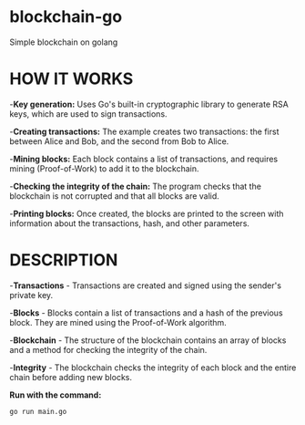 # blockchain-go
Simple blockchain on golang

# HOW IT WORKS

-**Key generation:** Uses Go's built-in cryptographic library to generate RSA keys, which are used to sign transactions.

-**Creating transactions:** The example creates two transactions: the first between Alice and Bob, and the second from Bob to Alice.

-**Mining blocks:** Each block contains a list of transactions, and requires mining (Proof-of-Work) to add it to the blockchain.

-**Checking the integrity of the chain:** The program checks that the blockchain is not corrupted and that all blocks are valid.

-**Printing blocks:** Once created, the blocks are printed to the screen with information about the transactions, hash, and other parameters.


# DESCRIPTION

-**Transactions** - Transactions are created and signed using the sender's private key.

-**Blocks** - Blocks contain a list of transactions and a hash of the previous block. They are mined using the Proof-of-Work algorithm.

-**Blockchain** - The structure of the blockchain contains an array of blocks and a method for checking the integrity of the chain.

-**Integrity** - The blockchain checks the integrity of each block and the entire chain before adding new blocks.


**Run with the command:**

`go run main.go`
